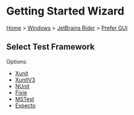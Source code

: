 # Getting Started Wizard

[Home](/docs/wiz/readme.md) > [Windows](Windows.md) > [JetBrains Rider](Windows_Rider.md) > [Prefer GUI](Windows_Rider_Gui.md)

## Select Test Framework

Options:
 * [Xunit](Windows_Rider_Gui_Xunit.md)
 * [XunitV3](Windows_Rider_Gui_XunitV3.md)
 * [NUnit](Windows_Rider_Gui_NUnit.md)
 * [Fixie](Windows_Rider_Gui_Fixie.md)
 * [MSTest](Windows_Rider_Gui_MSTest.md)
 * [Expecto](Windows_Rider_Gui_Expecto.md)
